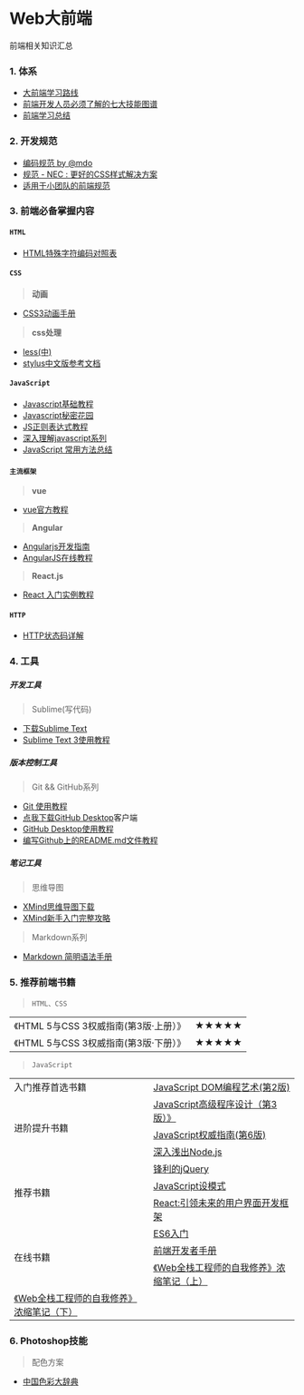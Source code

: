 ﻿# Web大前端
前端相关知识汇总

### 1. 体系
* [大前端学习路线](https://github.com/Aw5850/web/tree/master/Learning%20Path)
* [前端开发人员必须了解的七大技能图谱](http://www.aseoe.com/show-28-830-1.html)
* [前端学习总结](http://www.aseoe.com/show-28-450-1.html)
  
### 2. 开发规范<br />
* [编码规范 by @mdo ](http://codeguide.bootcss.com/)<br />
* [规范 - NEC : 更好的CSS样式解决方案 ](http://nec.netease.com/standard)<br />
* [适用于小团队的前端规范 ](http://front-end-standards.com/)<br />

### 3. 前端必备掌握内容
#### `HTML`
* [HTML特殊字符编码对照表](http://www.jb51.net/onlineread/htmlchar.htm)

#### `CSS`
> **动画**
* [CSS3动画手册](http://isux.tencent.com/css3/)

> **css处理**
* [less(中)](http://less.bootcss.com/)
* [stylus中文版参考文档](http://www.zhangxinxu.com/jq/stylus/)
#### `JavaScript`
* [Javascript基础教程](http://www.aseoe.com/special/webstart/javascript/)
* [Javascript秘密花园](http://bonsaiden.github.io/JavaScript-Garden/zh/)
* [JS正则表达式教程](http://www.aseoe.com/special/webstart/regexp/)
* [深入理解javascript系列](http://www.cnblogs.com/TomXu/archive/2011/12/15/2288411.html)
* [JavaScript 常用方法总结](http://www.qdfuns.com/notes/19075/ac46ff16096d551c2e4238c73f11a1f3.html)
#### `主流框架`
> **vue**
* [vue官方教程](https://cn.vuejs.org/v2/guide/)
> **Angular**
* [Angularjs开发指南](http://www.angularjs.cn/T008)
* [AngularJS在线教程](http://each.sinaapp.com/angular/)
> **React.js**
* [React 入门实例教程](http://www.ruanyifeng.com/blog/2015/03/react.html)

#### `HTTP`
* [HTTP状态码详解](http://tool.oschina.net/commons?type=5)
### 4. 工具
##### 开发工具
> Sublime(写代码)
* [下载Sublime Text](http://www.sublimetext.com/)
* [Sublime Text 3使用教程](http://www.ithao123.cn/content-5150408.html)

##### 版本控制工具
> Git && GitHub系列
* [Git 使用教程](http://www.aseoe.com/special/webstart/git/)
* [点我下载GitHub Desktop](https://desktop.github.com/)客户端
* [GitHub Desktop使用教程](http://blog.csdn.net/yuxin1100/article/details/52801878)
* [编写Github上的README.md文件教程](http://blog.csdn.net/zhaokaiqiang1992/article/details/41349819) 

##### 笔记工具
> 思维导图
* [XMind思维导图下载](http://www.xmind.net/download/win/)
* [XMind新手入门完整攻略](http://www.xmindchina.net/xinshou/xmind-xinshourumen.html)
> Markdown系列
* [Markdown 简明语法手册](https://www.zybuluo.com/mdeditor?url=https://www.zybuluo.com/static/editor/md-help.markdown)

### 5. 推荐前端书籍
>  `HTML、CSS`
<table>
<tr><td>《HTML 5与CSS 3权威指南(第3版·上册）》</td><td>★★★★★</td></tr>
<tr><td>《HTML 5与CSS 3权威指南(第3版·下册）》</td><td>★★★★★</td></tr>
</table>
<a href=""></a>

>  `JavaScript`
<table>
<tr><td>入门推荐首选书籍</td><td><a href="https://www.amazon.cn/JavaScript-DOM%E7%BC%96%E7%A8%8B%E8%89%BA%E6%9C%AF-%E5%9F%BA%E6%80%9D/dp/B004VJM5KE/ref=pd_sim_14_5?ie=UTF8&refRID=1D8M0Z16BG8M1MNBVAAH">JavaScript DOM编程艺术(第2版)</a></td> </tr>
<tr><td rowspan="3">进阶提升书籍</td><td><a href="https://www.amazon.cn/JavaScript%E9%AB%98%E7%BA%A7%E7%A8%8B%E5%BA%8F%E8%AE%BE%E8%AE%A1%E6%B3%BD%E5%8D%A1%E6%96%AF/dp/B007OQQVMY/ref=sr_1_22?ie=UTF8&qid=1441334176&sr=8-22&keywords=css3">JavaScript高级程序设计（第3版）》</a></td></tr>
<tr><td><a href="https://www.amazon.cn/O-Reilly%E7%B2%BE%E5%93%81%E5%9B%BE%E4%B9%A6%E7%B3%BB%E5%88%97JavaScript%E6%9D%83%E5%A8%81%E6%8C%87%E5%8D%97-%E5%BC%97%E5%85%B0%E7%BA%B3%E6%A0%B9/dp/B007VISQ1Y/ref=pd_sim_14_7?ie=UTF8&refRID=131XCDXZTFSV52H7X8AE">JavaScript权威指南(第6版)</a></td></tr>
<tr><td><a href="https://www.amazon.cn/%E6%B7%B1%E5%85%A5%E6%B5%85%E5%87%BANode-js-%E6%9C%B4%E7%81%B5/dp/B00GOM5IL4/ref=sr_1_1?s=books&ie=UTF8&qid=1441339716&sr=1-1&keywords=node">深入浅出Node.js</a> </td></tr>
<tr><td rowspan="3">推荐书籍</td><td><a href="https://www.amazon.cn/%E9%94%8B%E5%88%A9%E7%9A%84jQuery-%E5%8D%95%E4%B8%9C%E6%9E%97/dp/B0089TDFNS/ref=sr_1_1?s=books&ie=UTF8&qid=1441336606&sr=1-1&keywords=jquery">锋利的jQuery </a></td></tr>
<tr><td><a href="https://www.amazon.cn/JavaScript%E6%A8%A1%E5%BC%8F-%E6%96%AF%E7%89%B9%E5%87%A1%E6%B4%9B%E5%A4%AB/dp/B008QTG1HS/ref=pd_sim_14_4?ie=UTF8&refRID=0GFWHP5GKR1BWB9FN109">JavaScript设模式</a></td></tr>
<tr><td><a href="https://www.amazon.cn/React-%E5%BC%95%E9%A2%86%E6%9C%AA%E6%9D%A5%E7%9A%84%E7%94%A8%E6%88%B7%E7%95%8C%E9%9D%A2%E5%BC%80%E5%8F%91%E6%A1%86%E6%9E%B6-%E5%8D%93%E8%B6%8A%E5%BC%80%E5%8F%91%E8%80%85%E8%81%94%E7%9B%9F/dp/B00WUA5OL8/ref=sr_1_1?s=books&ie=UTF8&qid=1441336842&sr=1-1&keywords=React">React:引领未来的用户界面开发框架</a></td></tr>
<tr><td rowspan="5">在线书籍</td><td><a href="http://es6.ruanyifeng.com/">ES6入门</a></td><tr>
<tr><td><a href="https://dwqs.gitbooks.io/frontenddevhandbook/content/">前端开发者手册</a></td><tr>
<tr><td><a href="https://segmentfault.com/a/1190000008921805">《Web全栈工程师的自我修养》浓缩笔记（上）</a></td><tr>
<tr><td><a href="https://segmentfault.com/a/1190000010128001">《Web全栈工程师的自我修养》浓缩笔记（下）</a></td><tr>
</table>

### 6. Photoshop技能
> 配色方案
* [中国色彩大辞典](http://color.uisdc.com/)

